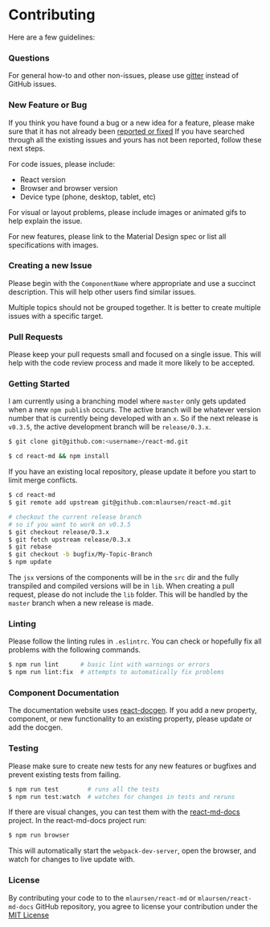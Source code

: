 # Contributing
Here are a few guidelines:

### Questions
For general how-to and other non-issues, please use [gitter](https://gitter.im/mlaursen/react-md)
instead of GitHub issues.

### New Feature or Bug
If you think you have found a bug or a new idea for a feature, please make sure that it has
not already been [reported or fixed](https://github.com/mlaursen/react-md/issues?q=is%3Aissue+is%3Aclosed)
If you have searched through all the existing issues and yours has not been reported,
follow these next steps.

For code issues, please include:
- React version
- Browser and browser version
- Device type (phone, desktop, tablet, etc)

For visual or layout problems, please include images or animated gifs to help explain the
issue.

For new features, please link to the Material Design spec or list all specifications
with images.

### Creating a new Issue
Please begin with the `ComponentName` where appropriate and use a succinct description. This
will help other users find similar issues.

Multiple topics should not be grouped together. It is better to create multiple issues with
a specific target.

### Pull Requests
Please keep your pull requests small and focused on a single issue. This will help with
the code review process and made it more likely to be accepted.

### Getting Started
I am currently using a branching model where `master` only gets updated when a new `npm publish`
occurs. The active branch will be whatever version number that is currently being developed with
an `x`. So if the next release is `v0.3.5`, the active development branch will be `release/0.3.x`.


```bash
$ git clone git@github.com:<username>/react-md.git

$ cd react-md && npm install
```

If you have an existing local repository, please update it before you start to limit
merge conflicts.

```bash
$ cd react-md
$ git remote add upstream git@github.com:mlaursen/react-md.git

# checkout the current release branch
# so if you want to work on v0.3.5
$ git checkout release/0.3.x
$ git fetch upstream release/0.3.x
$ git rebase
$ git checkout -b bugfix/My-Topic-Branch
$ npm update
```

The `jsx` versions of the components will be in the `src` dir and the fully transpiled
and compiled versions will be in `lib`. When creating a pull request, please do not
include the `lib` folder. This will be handled by the `master` branch when a new release
is made.

### Linting
Please follow the linting rules in `.eslintrc`. You can check or hopefully
fix all problems with the following commands.

```bash
$ npm run lint      # basic lint with warnings or errors
$ npm run lint:fix  # attempts to automatically fix problems
```

### Component Documentation
The documentation website uses [react-docgen](https://github.com/reactjs/react-docgen). If
you add a new property, component, or new functionality to an existing property, please
update or add the docgen.

### Testing
Please make sure to create new tests for any new features or bugfixes and
prevent existing tests from failing.

```bash
$ npm run test        # runs all the tests
$ npm run test:watch  # watches for changes in tests and reruns
```

If there are visual changes, you can test them with the [react-md-docs](https://github.com/mlaursen/react-md-docs)
project. In the react-md-docs project run:

```bash
$ npm run browser
```

This will automatically start the `webpack-dev-server`, open the browser, and
watch for changes to live update with.


### License
By contributing your code to to the `mlaursen/react-md` or `mlaursen/react-md-docs` GitHub repository,
you agree to license your contribution under the [MIT License](https://github.com/mlaursen/react-md/blob/master/LICENSE)
